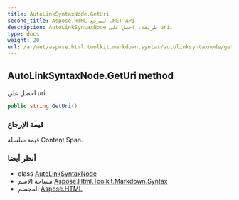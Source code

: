 ```yaml
---
title: AutoLinkSyntaxNode.GetUri
second_title: Aspose.HTML لمرجع .NET API
description: AutoLinkSyntaxNode طريقة. احصل على uri.
type: docs
weight: 20
url: /ar/net/aspose.html.toolkit.markdown.syntax/autolinksyntaxnode/geturi/
---
```

## AutoLinkSyntaxNode.GetUri method

احصل على uri.

```csharp
public string GetUri()
```

### قيمة الإرجاع

قيمة سلسلة Content.Span.

### أنظر أيضا

* class [AutoLinkSyntaxNode](../)
* مساحة الاسم [Aspose.Html.Toolkit.Markdown.Syntax](../../autolinksyntaxnode/)
* المجسم [Aspose.HTML](../../../)


